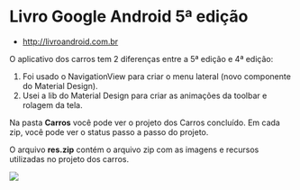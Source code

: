 # Livro Google Android 5ª edição

* http://livroandroid.com.br

O aplicativo dos carros tem 2 diferenças entre a 5ª edição e 4ª edição:

1) Foi usado o NavigationView para criar o menu lateral (novo componente do Material Design).  
2) Usei a lib do Material Design para criar as animações da toolbar e rolagem da tela.

Na pasta <b>Carros</b> você pode ver o projeto dos Carros concluído. Em cada zip, você pode ver o status passo a passo do projeto.

O arquivo <b>res.zip</b> contém o arquivo zip com as imagens e recursos utilizadas no projeto dos carros.

<img src="http://livroandroid.com.br/imgs/livro_android.png" />
